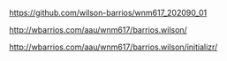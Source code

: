 
https://github.com/wilson-barrios/wnm617_202090_01

http://wbarrios.com/aau/wnm617/barrios.wilson/

http://wbarrios.com/aau/wnm617/barrios.wilson/initializr/

